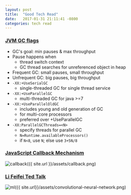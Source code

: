 ```yaml
---
layout: post
title:  "Good Tech Read"
date:   2017-01-31 21:11:41 -0800
categories: tech read
---
```

### [JVM GC flags][jvm-gc]
- GC's goal: min pauses & max throughput
- Pause happens when
  - thread switch context
  - GC thread searches for unreferenced object in heap
- Frequent GC: small pauses, small throughput
- Unfrequent GC: big pauses, big throughput
- `-XX:+UseSerialGC`
  - single-threaded GC for single thread service
- `-XX:+UseParallelGC`
  - multi-threaded GC for java >=7
- `-XX:+UseParallelOldGC`
  - includes young and old generation of GC
  - for multi-core processors
  - preferred over +UseParallelGC
- `-XX:ParallelGCThreads=<N>`
  - specify threads for parallel GC
  - `N=Runtime.availableProcessors()`
  - if `N<8`, use `N`; else use `3+5N/8`

### [JavaScript Callback Mechanism][callback]
![callback]({{ site.url }}/assets/callback.png)

### [Li Feifei Ted Talk][ml]
![ml]({{ site.url}}/assets/convolutional-neural-network.png)

[jvm-gc]: https://blog.codecentric.de/en/2013/01/useful-jvm-flags-part-6-throughput-collector/
[callback]: https://www.youtube.com/watch?v=8aGhZQkoFbQ
[ml]: https://www.youtube.com/watch?v=40riCqvRoMs
